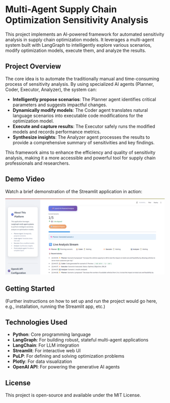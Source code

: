 # Multi-Agent Supply Chain Optimization Sensitivity Analysis

This project implements an AI-powered framework for automated sensitivity analysis in supply chain optimization models. It leverages a multi-agent system built with LangGraph to intelligently explore various scenarios, modify optimization models, execute them, and analyze the results.

## Project Overview

The core idea is to automate the traditionally manual and time-consuming process of sensitivity analysis. By using specialized AI agents (Planner, Coder, Executor, Analyzer), the system can:

-   **Intelligently propose scenarios**: The Planner agent identifies critical parameters and suggests impactful changes.
-   **Dynamically modify models**: The Coder agent translates natural language scenarios into executable code modifications for the optimization model.
-   **Execute and capture results**: The Executor safely runs the modified models and records performance metrics.
-   **Synthesize insights**: The Analyzer agent processes the results to provide a comprehensive summary of sensitivities and key findings.

This framework aims to enhance the efficiency and quality of sensitivity analysis, making it a more accessible and powerful tool for supply chain professionals and researchers.

## Demo Video

Watch a brief demonstration of the Streamlit application in action:


[![Streamlit Demo](./media/streamlit_ui.png)](./media/app_demonstration.mp4)

## Getting Started

(Further instructions on how to set up and run the project would go here, e.g., installation, running the Streamlit app, etc.)

## Technologies Used

-   **Python**: Core programming language
-   **LangGraph**: For building robust, stateful multi-agent applications
-   **LangChain**: For LLM integration
-   **Streamlit**: For interactive web UI
-   **PuLP**: For defining and solving optimization problems
-   **Plotly**: For data visualization
-   **OpenAI API**: For powering the generative AI agents

## License

This project is open-source and available under the MIT License.
